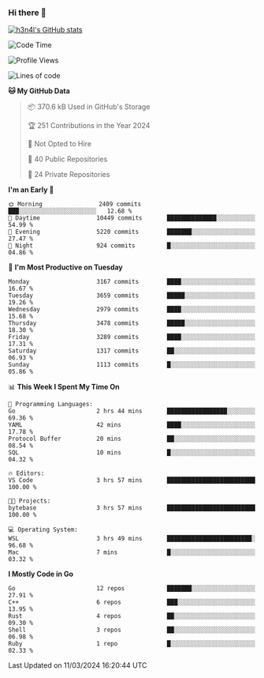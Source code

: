 ### Hi there 👋

[![h3n4l's GitHub stats](https://github-readme-stats.vercel.app/api?username=h3n4l&count_private=true&show_icons=true&theme=radical)](https://github.com/h3n4l/github-readme-stats)

<!--START_SECTION:waka-->
![Code Time](http://img.shields.io/badge/Code%20Time-1%2C845%20hrs%209%20mins-blue)

![Profile Views](http://img.shields.io/badge/Profile%20Views-0-blue)

![Lines of code](https://img.shields.io/badge/From%20Hello%20World%20I%27ve%20Written-5.7%20million%20lines%20of%20code-blue)

**🐱 My GitHub Data** 

> 📦 370.6 kB Used in GitHub's Storage 
 > 
> 🏆 251 Contributions in the Year 2024
 > 
> 🚫 Not Opted to Hire
 > 
> 📜 40 Public Repositories 
 > 
> 🔑 24 Private Repositories 
 > 
**I'm an Early 🐤** 

```text
🌞 Morning                2409 commits        ███░░░░░░░░░░░░░░░░░░░░░░   12.68 % 
🌆 Daytime                10449 commits       ██████████████░░░░░░░░░░░   54.99 % 
🌃 Evening                5220 commits        ███████░░░░░░░░░░░░░░░░░░   27.47 % 
🌙 Night                  924 commits         █░░░░░░░░░░░░░░░░░░░░░░░░   04.86 % 
```
📅 **I'm Most Productive on Tuesday** 

```text
Monday                   3167 commits        ████░░░░░░░░░░░░░░░░░░░░░   16.67 % 
Tuesday                  3659 commits        █████░░░░░░░░░░░░░░░░░░░░   19.26 % 
Wednesday                2979 commits        ████░░░░░░░░░░░░░░░░░░░░░   15.68 % 
Thursday                 3478 commits        █████░░░░░░░░░░░░░░░░░░░░   18.30 % 
Friday                   3289 commits        ████░░░░░░░░░░░░░░░░░░░░░   17.31 % 
Saturday                 1317 commits        ██░░░░░░░░░░░░░░░░░░░░░░░   06.93 % 
Sunday                   1113 commits        █░░░░░░░░░░░░░░░░░░░░░░░░   05.86 % 
```


📊 **This Week I Spent My Time On** 

```text
💬 Programming Languages: 
Go                       2 hrs 44 mins       █████████████████░░░░░░░░   69.36 % 
YAML                     42 mins             ████░░░░░░░░░░░░░░░░░░░░░   17.78 % 
Protocol Buffer          20 mins             ██░░░░░░░░░░░░░░░░░░░░░░░   08.54 % 
SQL                      10 mins             █░░░░░░░░░░░░░░░░░░░░░░░░   04.32 % 

🔥 Editors: 
VS Code                  3 hrs 57 mins       █████████████████████████   100.00 % 

🐱‍💻 Projects: 
bytebase                 3 hrs 57 mins       █████████████████████████   100.00 % 

💻 Operating System: 
WSL                      3 hrs 49 mins       ████████████████████████░   96.68 % 
Mac                      7 mins              █░░░░░░░░░░░░░░░░░░░░░░░░   03.32 % 
```

**I Mostly Code in Go** 

```text
Go                       12 repos            ███████░░░░░░░░░░░░░░░░░░   27.91 % 
C++                      6 repos             ███░░░░░░░░░░░░░░░░░░░░░░   13.95 % 
Rust                     4 repos             ██░░░░░░░░░░░░░░░░░░░░░░░   09.30 % 
Shell                    3 repos             ██░░░░░░░░░░░░░░░░░░░░░░░   06.98 % 
Ruby                     1 repo              █░░░░░░░░░░░░░░░░░░░░░░░░   02.33 % 
```




 Last Updated on 11/03/2024 16:20:44 UTC
<!--END_SECTION:waka-->

